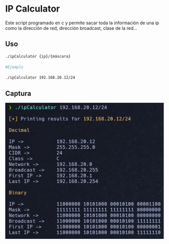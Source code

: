 # IP Calculator

Este script programado en c y permite sacar toda la información de una ip como la dirección de red, dirección broadcast, clase de la red...

Uso
----
```bash
./ipCalculator {ip}/{máscara}

#Ejemplo

./ipCalculator 192.168.20.12/24
```
Captura
----
![](images/example.png)
